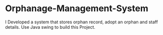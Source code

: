 # Orphanage-Management-System
I Developed a system that stores orphan record, adopt an orphan and staff details.
Use Java swing to build this Project.
